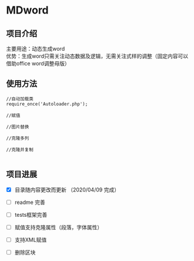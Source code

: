 # MDword
## 项目介绍
主要用途：动态生成word  
优势：生成word只需关注动态数据及逻辑，无需关注式样的调整（固定内容可以借助office word调整母版）

## 使用方法
```
//自动加载类
require_once('Autoloader.php');

//赋值

//图片替换

//克隆多列

//克隆并复制


```
## 项目进展
- [x] 目录随内容更改而更新 （2020/04/09 完成）
- [ ] readme 完善
- [ ] tests框架完善
- [ ] 赋值支持克隆属性（段落，字体属性）
- [ ] 支持XML赋值
- [ ] 删除区块

